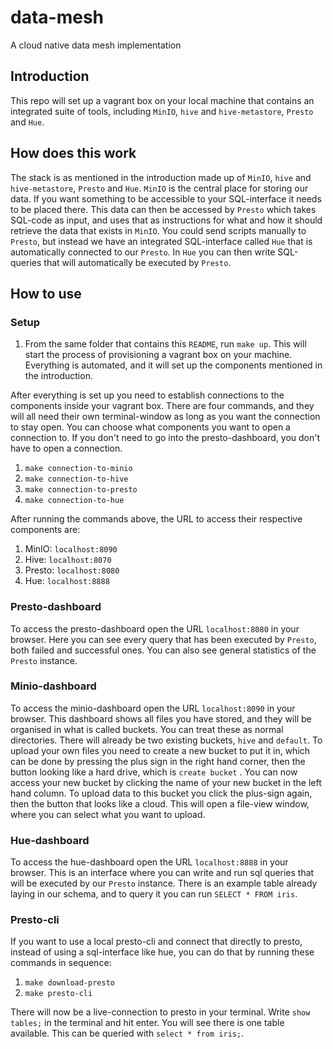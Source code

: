 # data-mesh
A cloud native data mesh implementation 

## Introduction
This repo will set up a vagrant box on your local machine that contains an integrated suite of tools, including `MinIO`, `hive` and `hive-metastore`, `Presto` and `Hue`. 

## How does this work
The stack is as mentioned in the introduction made up of `MinIO`, `hive` and `hive-metastore`, `Presto` and `Hue`. `MinIO` is the central place for storing our data. If you want something to be accessible to your SQL-interface it needs to be placed there. This data can then be accessed by `Presto` which takes SQL-code as input, and uses that as instructions for what and how it should retrieve the data that exists in `MinIO`. You could send scripts manually to `Presto`, but instead we have an integrated SQL-interface called `Hue` that is automatically connected to our `Presto`. In `Hue` you can then write SQL-queries that will automatically be executed by `Presto`.

## How to use
### Setup
1. From the same folder that contains this `README`, run `make up`. 
This will start the process of provisioning a vagrant box on your machine. Everything is automated, and it will set up the components mentioned in the introduction.

After everything is set up you need to establish connections to the components inside your vagrant box. There are four commands, and they will all need their own terminal-window as long as you want the connection to stay open. You can choose what components you want to open a connection to. If you don't need to go into the presto-dashboard, you don't have to open a connection.
1. `make connection-to-minio`
2. `make connection-to-hive`
3. `make connection-to-presto`
4. `make connection-to-hue`

After running the commands above, the URL to access their respective components are:
1. MinIO: `localhost:8090`
2. Hive: `localhost:8070`
3. Presto: `localhost:8080`
4. Hue: `localhost:8888`


### Presto-dashboard
To access the presto-dashboard open the URL `localhost:8080` in your browser. Here you can see every query that has been executed by `Presto`, both failed and successful ones. You can also see general statistics of the `Presto` instance.


### Minio-dashboard
To access the minio-dashboard open the URL `localhost:8090` in your browser. This dashboard shows all files you have stored, and they will be organised in what is called buckets. You can treat these as normal directories. There will already be two existing buckets, `hive` and `default`. To upload your own files you need to create a new bucket to put it in, which can be done by pressing the plus sign in the right hand corner, then the button looking like a hard drive, which is `create bucket` . You can now access your new bucket by clicking the name of your new bucket in the left hand column. To upload data to this bucket you click the plus-sign again, then the button that looks like a cloud. This will open a file-view window, where you can select what you want to upload. 


### Hue-dashboard
To access the hue-dashboard open the URL `localhost:8888` in your browser. This is an interface where you can write and run sql queries that will be executed by our `Presto` instance. There is an example table already laying in our schema, and to query it you can run `SELECT * FROM iris`. 


### Presto-cli
If you want to use a local presto-cli and connect that directly to presto, instead of using a sql-interface like hue, you can do that by running these commands in sequence:
1. `make download-presto`
2. `make presto-cli`

There will now be a live-connection to presto in your terminal. Write `show tables;` in the terminal and hit enter. You will see there is one table available. This can be queried with `select * from iris;`.
